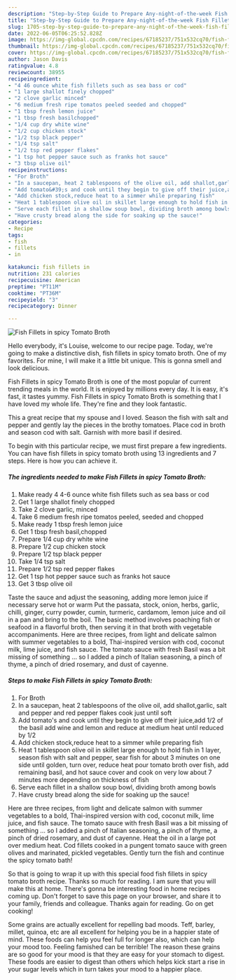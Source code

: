 ```yaml
---
description: "Step-by-Step Guide to Prepare Any-night-of-the-week Fish Fillets in spicy Tomato Broth"
title: "Step-by-Step Guide to Prepare Any-night-of-the-week Fish Fillets in spicy Tomato Broth"
slug: 1705-step-by-step-guide-to-prepare-any-night-of-the-week-fish-fillets-in-spicy-tomato-broth
date: 2022-06-05T06:25:52.828Z
image: https://img-global.cpcdn.com/recipes/67185237/751x532cq70/fish-fillets-in-spicy-tomato-broth-recipe-main-photo.jpg
thumbnail: https://img-global.cpcdn.com/recipes/67185237/751x532cq70/fish-fillets-in-spicy-tomato-broth-recipe-main-photo.jpg
cover: https://img-global.cpcdn.com/recipes/67185237/751x532cq70/fish-fillets-in-spicy-tomato-broth-recipe-main-photo.jpg
author: Jason Davis
ratingvalue: 4.8
reviewcount: 38955
recipeingredient:
- "4 46 ounce white fish fillets such as sea bass or cod"
- "1 large shallot finely chopped"
- "2 clove garlic minced"
- "6 medium fresh ripe tomatos peeled seeded and chopped"
- "1 tbsp fresh lemon juice"
- "1 tbsp fresh basilchopped"
- "1/4 cup dry white wine"
- "1/2 cup chicken stock"
- "1/2 tsp black pepper"
- "1/4 tsp salt"
- "1/2 tsp red pepper flakes"
- "1 tsp hot pepper sauce such as franks hot sauce"
- "3 tbsp olive oil"
recipeinstructions:
- "For Broth"
- "In a saucepan, heat 2 tablespoons of the olive oil, add shallot,garlic, salt and pepper and red pepper flakes cook just until soft"
- "Add tomato&#39;s and cook until they begin to give off their juice,add 1/2 of the basil add wine and lemon and reduce at medium heat until reduced by 1/2"
- "Add chicken stock,reduce heat to a simmer while preparing fish"
- "Heat 1 tablespoon olive oil in skillet large enough to hold fish in 1 layer, season fish with salt and pepper, sear fish for about 3 minutes on one side until golden, turn over, reduce heat pour tomato broth over fish, add remaining basil, and hot sauce cover and cook on very low about 7 minutes more depending on thickness of fish"
- "Serve each fillet in a shallow soup bowl, dividing broth among bowls"
- "Have crusty bread along the side for soaking up the sauce!"
categories:
- Recipe
tags:
- fish
- fillets
- in

katakunci: fish fillets in 
nutrition: 231 calories
recipecuisine: American
preptime: "PT11M"
cooktime: "PT36M"
recipeyield: "3"
recipecategory: Dinner

---
```



![Fish Fillets in spicy Tomato Broth](https://img-global.cpcdn.com/recipes/67185237/751x532cq70/fish-fillets-in-spicy-tomato-broth-recipe-main-photo.jpg)

Hello everybody, it's Louise, welcome to our recipe page. Today, we're going to make a distinctive dish, fish fillets in spicy tomato broth. One of my favorites. For mine, I will make it a little bit unique. This is gonna smell and look delicious.

Fish Fillets in spicy Tomato Broth is one of the most popular of current trending meals in the world. It is enjoyed by millions every day. It is easy, it's fast, it tastes yummy. Fish Fillets in spicy Tomato Broth is something that I have loved my whole life. They're fine and they look fantastic.

This a great recipe that my spouse and I loved. Season the fish with salt and pepper and gently lay the pieces in the brothy tomatoes. Place cod in broth and season cod with salt. Garnish with more basil if desired.


To begin with this particular recipe, we must first prepare a few ingredients. You can have fish fillets in spicy tomato broth using 13 ingredients and 7 steps. Here is how you can achieve it.

<!--inarticleads1-->

##### The ingredients needed to make Fish Fillets in spicy Tomato Broth:

1. Make ready 4 4-6 ounce white fish fillets such as sea bass or cod
1. Get 1 large shallot finely chopped
1. Take 2 clove garlic, minced
1. Take 6 medium fresh ripe tomatos peeled, seeded and chopped
1. Make ready 1 tbsp fresh lemon juice
1. Get 1 tbsp fresh basil,chopped
1. Prepare 1/4 cup dry white wine
1. Prepare 1/2 cup chicken stock
1. Prepare 1/2 tsp black pepper
1. Take 1/4 tsp salt
1. Prepare 1/2 tsp red pepper flakes
1. Get 1 tsp hot pepper sauce such as franks hot sauce
1. Get 3 tbsp olive oil


Taste the sauce and adjust the seasoning, adding more lemon juice if necessary serve hot or warm Put the passata, stock, onion, herbs, garlic, chilli, ginger, curry powder, cumin, turmeric, cardamom, lemon juice and oil in a pan and bring to the boil. The basic method involves poaching fish or seafood in a flavorful broth, then serving it in that broth with vegetable accompaniments. Here are three recipes, from light and delicate salmon with summer vegetables to a bold, Thai-inspired version with cod, coconut milk, lime juice, and fish sauce. The tomato sauce with fresh Basil was a bit missing of something … so I added a pinch of Italian seasoning, a pinch of thyme, a pinch of dried rosemary, and dust of cayenne. 

<!--inarticleads2-->

##### Steps to make Fish Fillets in spicy Tomato Broth:

1. For Broth
1. In a saucepan, heat 2 tablespoons of the olive oil, add shallot,garlic, salt and pepper and red pepper flakes cook just until soft
1. Add tomato&#39;s and cook until they begin to give off their juice,add 1/2 of the basil add wine and lemon and reduce at medium heat until reduced by 1/2
1. Add chicken stock,reduce heat to a simmer while preparing fish
1. Heat 1 tablespoon olive oil in skillet large enough to hold fish in 1 layer, season fish with salt and pepper, sear fish for about 3 minutes on one side until golden, turn over, reduce heat pour tomato broth over fish, add remaining basil, and hot sauce cover and cook on very low about 7 minutes more depending on thickness of fish
1. Serve each fillet in a shallow soup bowl, dividing broth among bowls
1. Have crusty bread along the side for soaking up the sauce!


Here are three recipes, from light and delicate salmon with summer vegetables to a bold, Thai-inspired version with cod, coconut milk, lime juice, and fish sauce. The tomato sauce with fresh Basil was a bit missing of something … so I added a pinch of Italian seasoning, a pinch of thyme, a pinch of dried rosemary, and dust of cayenne. Heat the oil in a large pot over medium heat. Cod fillets cooked in a pungent tomato sauce with green olives and marinated, pickled vegetables. Gently turn the fish and continue the spicy tomato bath! 

So that is going to wrap it up with this special food fish fillets in spicy tomato broth recipe. Thanks so much for reading. I am sure that you will make this at home. There's gonna be interesting food in home recipes coming up. Don't forget to save this page on your browser, and share it to your family, friends and colleague. Thanks again for reading. Go on get cooking!

Some grains are actually excellent for repelling bad moods. Teff, barley, millet, quinoa, etc are all excellent for helping you be in a happier state of mind. These foods can help you feel full for longer also, which can help your mood too. Feeling famished can be terrible! The reason these grains are so good for your mood is that they are easy for your stomach to digest. These foods are easier to digest than others which helps kick start a rise in your sugar levels which in turn takes your mood to a happier place.
